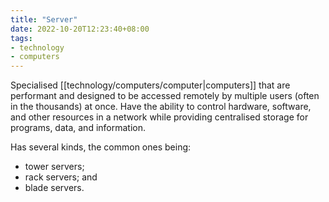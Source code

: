 ```yaml
---
title: "Server"
date: 2022-10-20T12:23:40+08:00
tags:
- technology
- computers
---
```


Specialised [[technology/computers/computer|computers]] that are performant and designed to be accessed remotely by multiple users (often in the thousands) at once. Have the ability to control hardware, software, and other resources in a network while providing centralised storage for programs, data, and information.

Has several kinds, the common ones being:
- tower servers;
- rack servers; and
- blade servers.
